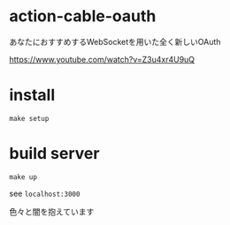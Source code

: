 # action-cable-oauth

あなたにおすすめするWebSocketを用いた全く新しいOAuth

https://www.youtube.com/watch?v=Z3u4xr4U9uQ

# install

```
make setup
```

# build server

```
make up
```

see `localhost:3000`

色々と闇を抱えています 